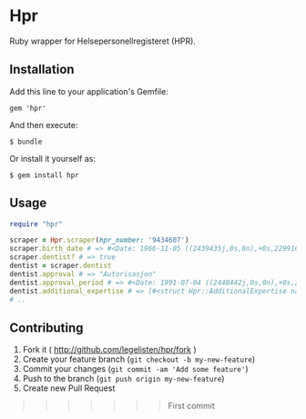 # Hpr

Ruby wrapper for Helsepersonellregisteret (HPR).

## Installation

Add this line to your application's Gemfile:

    gem 'hpr'

And then execute:

    $ bundle

Or install it yourself as:

    $ gem install hpr

## Usage

```ruby
require "hpr"

scraper = Hpr.scraper(hpr_number: '9434607')
scraper.birth_date # => #<Date: 1966-11-05 ((2439435j,0s,0n),+0s,2299161j)>
scraper.dentist? # => true
dentist = scraper.dentist
dentist.approval # => "Autorisasjon"
dentist.approval_period # => #<Date: 1991-07-04 ((2448442j,0s,0n),+0s,2299161j)>..#<Date: 2041-11-05 ((2466829j,0s,0n),+0s,2299161j)>
dentist.additional_expertise # => [#<struct Hpr::AdditionalExpertise name="Godkjent implantatprotetisk behandler", period=#<Date: 2011-01-05 ((2455567j,0s,0n),+0s,2299161j)>..#<Date: 2041-11-05 ((2466829j,0s,0n),+0s,2299161j)>>]
# ..
```

## Contributing

1. Fork it ( http://github.com/legelisten/hpr/fork )
2. Create your feature branch (`git checkout -b my-new-feature`)
3. Commit your changes (`git commit -am 'Add some feature'`)
4. Push to the branch (`git push origin my-new-feature`)
5. Create new Pull Request
>>>>>>> First commit
